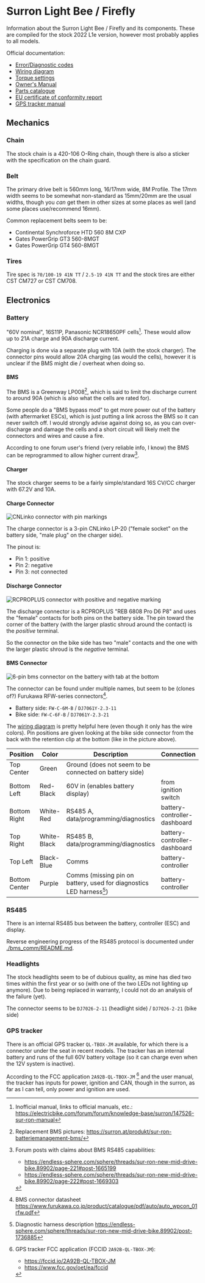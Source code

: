 # Surron Light Bee / Firefly
Information about the Surron Light Bee / Firefly and its components. These are compiled for the stock 2022 L1e version, however most probably applies to all models.

Official documentation:
- [Error/Diagnostic codes](./docs/Diagnostic_chart_X_Series_lead_LED.pdf)
- [Wiring diagram](./docs/Surron_Wiring_Diagram_A_Ebikes.pdf)
- [Torque settings](./docs/Surron_LB_Torque_Settings.pdf)
- [Owner's Manual](./docs/Surron_LBX_Dual-Sport_E-Dirt_Bike_Owners_Manual.pdf)
- [Parts catalogue](./docs/Surron_LBX_Parts_Catalogue.pdf)
- [EU certificate of conformity report](./docs/surronlightbeecoc-papiere.pdf)
- [GPS tracker manual](./docs/Surron_QL-TBOX-JM_User_Manual.pdf)

## Mechanics
### Chain
The stock chain is a 420-106 O-Ring chain, though there is also a sticker with the specification on the chain guard.

### Belt
The primary drive belt is 560mm long, 16/17mm wide, 8M Profile. The 17mm width seems to be somewhat non-standard as 15mm/20mm are the usual widths, though you _can_ get them in other sizes at some places as well (and some places use/recommend 16mm).

Common replacement belts seem to be:
- Continental Synchroforce HTD 560 8M CXP
- Gates PowerGrip GT3 560-8MGT
- Gates PowerGrip GT4 560-8MGT

### Tires
Tire spec is `70/100-19 41N TT` / `2.5-19 41N TT` and the stock tires are either CST CM727 or CST CM708.

## Electronics

### Battery

"60V nominal", 16S11P, Panasonic NCR18650PF cells[^forum-manual]. These would allow up to 21A charge and 90A discharge current.

Charging is done via a separate plug with 10A (with the stock charger). The connector pins would allow 20A charging (as would the cells), however it is unclear if the BMS might die / overheat when doing so.

#### BMS

The BMS is a Greenway LP008[^replacement-bms], which is said to limit the discharge current to around 90A (which is also what the cells are rated for).

Some people do a "BMS bypass mod" to get more power out of the battery (with aftermarket ESCs), which is just putting a link across the BMS so it can never switch off. I would strongly advise against doing so, as you can over-discharge and damage the cells and a short circuit will likely melt the connectors and wires and cause a fire.

According to one forum user's friend (very reliable info, I know) the BMS can be reprogrammed to allow higher current draw[^forum-bms-rs485].

#### Charger
The stock charger seems to be a fairly simple/standard 16S CV/CC charger with 67.2V and 10A.

#### Charge Connector
![CNLinko connector with pin markings](./images/battery-charge-connector.jpg)

The charge connector is a 3-pin CNLinko LP-20 ("female socket" on the battery side, "male plug" on the charger side).

The pinout is:
- Pin 1: positive
- Pin 2: negative
- Pin 3: not connected

#### Discharge Connector
![RCPROPLUS connector with positive and negative marking](./images/battery-discharge-connector.jpg)

The discharge connector is a RCPROPLUS "REB 6808 Pro D6 P8" and uses the "female" contacts for both pins on the battery side. The pin toward the corner of the battery (with the larger plastic shroud around the contact) is the _positive_ terminal.

So the connector on the bike side has two "male" contacts and the one with the larger plastic shroud is the _negative_ terminal.

#### BMS Connector

![6-pin bms connector on the battery with tab at the bottom](./images/battery-bms-connector.jpg)

The connector can be found under multiple names, but seem to be (clones of?) Furukawa RFW-series connectors[^bms-connector-datasheet].
- Battery side: `FW-C-6M-B` / `DJ7061Y-2.3-11`
- Bike side: `FW-C-6F-B` / `DJ7061Y-2.3-21`

The [wiring diagram](./docs/Surron_Wiring_Diagram_A_Ebikes.pdf) is pretty helpful here (even though it only has the wire colors). Pin positions are given looking at the bike side connector from the back with the retention clip at the bottom (like in the picture above).

| Position      | Color       | Description                                                                    | Connection                   |
|---------------|-------------|--------------------------------------------------------------------------------|------------------------------|
| Top Center    | Green       | Ground (does not seem to be connected on battery side)                         |                              |
| Bottom Left   | Red-Black   | 60V in (enables battery display)                                               | from ignition switch         |
| Bottom Right  | White-Red   | RS485 A, data/programming/diagnostics                                          | battery-controller-dashboard |
| Top Right     | White-Black | RS485 B, data/programming/diagnostics                                          | battery-controller-dashboard |
| Top Left      | Black-Blue  | Comms                                                                          | battery-controller           |
| Bottom Center | Purple      | Comms (missing pin on battery, used for diagnostics LED harness[^led-harness]) | battery-controller           |

### RS485

There is an internal RS485 bus between the battery, controller (ESC) and display. 

Reverse engineering progress of the RS485 protocol is documented under [./bms_comm/README.md](./bms_comm/README.md).

### Headlights

The stock headlights seem to be of dubious quality, as mine has died two times within the first year or so (with one of the two LEDs not lighting up anymore). Due to being replaced in warranty, I could not do an analysis of the failure (yet).

The connector seems to be `DJ7026-2-11` (headlight side) / `DJ7026-2-21` (bike side)

### GPS tracker

There is an official GPS tracker `QL-TBOX-JM` available, for which there is a connector under the seat in recent models. The tracker has an internal battery and runs of the full 60V battery voltage (so it can charge even when the 12V system is inactive).

According to the FCC application `2A92B-QL-TBOX-JM` [^tracker-fcc] and the user manual, the tracker has inputs for power, ignition and CAN, though in the surron, as far as I can tell, only power and ignition are used. 


[^forum-manual]: Inofficial manual, links to official manuals, etc.: https://electricbike.com/forum/forum/knowledge-base/surron/147526-sur-ron-manual

[^forum-bms-rs485]: 
    Forum posts with claims about BMS RS485 capabilities:
    - https://endless-sphere.com/sphere/threads/sur-ron-new-mid-drive-bike.89902/page-221#post-1665199
    - https://endless-sphere.com/sphere/threads/sur-ron-new-mid-drive-bike.89902/page-222#post-1669303

[^replacement-bms]: Replacement BMS pictures: https://surron.at/produkt/sur-ron-batteriemanagement-bms/

[^bms-connector-datasheet]: BMS connector datasheet https://www.furukawa.co.jp/product/catalogue/pdf/auto/auto_wpcon_01rfw.pdf

[^led-harness]: Diagnostic harness description https://endless-sphere.com/sphere/threads/sur-ron-new-mid-drive-bike.89902/post-1736885

[^tracker-fcc]: GPS tracker FCC application (FCCID `2A92B-QL-TBOX-JM`):
    - https://fccid.io/2A92B-QL-TBOX-JM
    - https://www.fcc.gov/oet/ea/fccid
